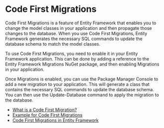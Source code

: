 # Code First Migrations

Code First Migrations is a feature of Entity Framework that enables you to change the model classes in your application and then propagate those changes to the database. When you use Code First Migrations, Entity Framework generates the necessary SQL commands to update the database schema to match the model classes.

To use Code First Migrations, you need to enable it in your Entity Framework application. This can be done by adding a reference to the Entity Framework Migrations NuGet package, and then enabling Migrations in your application.

Once Migrations is enabled, you can use the Package Manager Console to add a new migration to your application. This will generate a class that contains the necessary SQL commands to update the database schema. You can then use the Update-Database command to apply the migration to the database.

- [What is a Code First Migration?](https://www.entityframeworktutorial.net/code-first/what-is-code-first.aspx)
- [Example for Code First Migrations](https://learn.microsoft.com/en-us/ef/ef6/modeling/code-first/migrations/)
- [Code First Migrations in Entity Framework](https://www.c-sharpcorner.com/UploadFile/26b237/code-first-migrations-in-entity-framework/)

